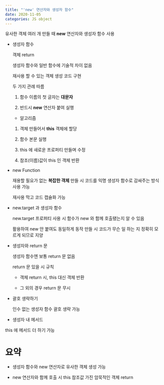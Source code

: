 ```yaml
---
title: "'new' 연산자와 생성자 함수"
date: 2020-11-05
categories: JS object
---
```


유사한 객체 여러 개 만들 때 **new** 연산자와 생성자 함수 사용

- 생성자 함수

  객체 return

  생성자 함수와 일반 함수에 기술적 차이 없음

  재사용 할 수 있는 객체 생성 코드 구현

  두 가지 관례 따름

  1. 함수 이름의 첫 글자는 **대문자**

  2. 반드시 **new** 연산자 붙여 실행

  - 알고리즘

  1. 객체 만들어서 **this** 객체에 할당

  2. 함수 본문 실행

  3. this 에 새로운 프로퍼티 만들며 수정

  4. 참조(이름)값이 this 인 객체 반환

- new Function

  재용할 필요가 없는 **복잡한 객체** 만들 시 코드를 익명 생성자 함수로 감싸주는 방식 사용 가능

  재사용 막고 코드 캡슐화 가능

- new.target 과 생성자 함수

  new.target 프로퍼티 사용 시 함수가 new 와 함께 호출됐는지 알 수 있음

  활용하여 new 안 붙여도 동일하게 동작 만들 시 코드가 무슨 일 하는 지 정확히 모르게 되므로 지양

- 생성자와 return 문

  생성자 함수엔 보통 return 문 없음

  return 문 있을 시 규칙

  - 객체 return 시, this 대신 객체 반환

  - 그 외의 경우 return 문 무시

- 괄호 생략하기

  인수 없는 생성자 함수 괄호 생략 가능

- 생성자 내 메서드

this 에 메서드 더 하기 가능

# 요약

- 생성자 함수와 new 연산자로 유사한 객체 생성 가능

- new 연산자와 함께 호출 시 this 참조값 가진 암묵적인 객체 return
